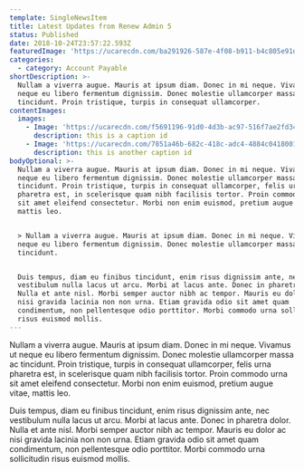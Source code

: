 ```yaml
---
template: SingleNewsItem
title: Latest Updates from Renew Admin 5
status: Published
date: 2018-10-24T23:57:22.593Z
featuredImage: 'https://ucarecdn.com/ba291926-587e-4f08-b911-b4c805e91d45/'
categories:
  - category: Account Payable
shortDescription: >-
  Nullam a viverra augue. Mauris at ipsum diam. Donec in mi neque. Vivamus ut
  neque eu libero fermentum dignissim. Donec molestie ullamcorper massa ac
  tincidunt. Proin tristique, turpis in consequat ullamcorper.
contentImages:
  images:
    - Image: 'https://ucarecdn.com/f5691196-91d0-4d3b-ac97-516f7ae2fd34/'
      description: this is a caption id
    - Image: 'https://ucarecdn.com/7851a46b-682c-418c-adc4-4884c0418001/'
      description: this is another caption id
bodyOptional: >-
  Nullam a viverra augue. Mauris at ipsum diam. Donec in mi neque. Vivamus ut
  neque eu libero fermentum dignissim. Donec molestie ullamcorper massa ac
  tincidunt. Proin tristique, turpis in consequat ullamcorper, felis urna
  pharetra est, in scelerisque quam nibh facilisis tortor. Proin commodo urna
  sit amet eleifend consectetur. Morbi non enim euismod, pretium augue vitae,
  mattis leo.


  > Nullam a viverra augue. Mauris at ipsum diam. Donec in mi neque. Vivamus ut
  neque eu libero fermentum dignissim. Donec molestie ullamcorper massa ac
  tincidunt.


  Duis tempus, diam eu finibus tincidunt, enim risus dignissim ante, nec
  vestibulum nulla lacus ut arcu. Morbi at lacus ante. Donec in pharetra dolor.
  Nulla et ante nisl. Morbi semper auctor nibh ac tempor. Mauris eu dolor ac
  nisi gravida lacinia non non urna. Etiam gravida odio sit amet quam
  condimentum, non pellentesque odio porttitor. Morbi commodo urna sollicitudin
  risus euismod mollis.
---
```


Nullam a viverra augue. Mauris at ipsum diam. Donec in mi neque. Vivamus ut neque eu libero fermentum dignissim. Donec molestie ullamcorper massa ac tincidunt. Proin tristique, turpis in consequat ullamcorper, felis urna pharetra est, in scelerisque quam nibh facilisis tortor. Proin commodo urna sit amet eleifend consectetur. Morbi non enim euismod, pretium augue vitae, mattis leo.

Duis tempus, diam eu finibus tincidunt, enim risus dignissim ante, nec vestibulum nulla lacus ut arcu. Morbi at lacus ante. Donec in pharetra dolor. Nulla et ante nisl. Morbi semper auctor nibh ac tempor. Mauris eu dolor ac nisi gravida lacinia non non urna. Etiam gravida odio sit amet quam condimentum, non pellentesque odio porttitor. Morbi commodo urna sollicitudin risus euismod mollis.
